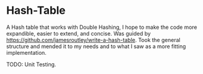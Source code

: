 # Hash-Table
A Hash table that works with Double Hashing, I hope to make the code more expandible, easier to extend, and concise.
Was guided by https://github.com/jamesroutley/write-a-hash-table. Took the general structure and mended it to my needs and to what I saw as a more fitting implementation.

TODO: Unit Testing.
